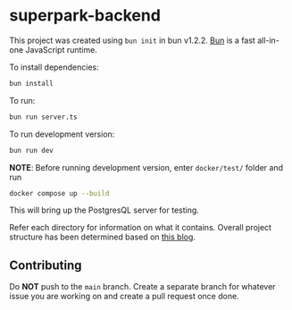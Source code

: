 # superpark-backend

This project was created using `bun init` in bun v1.2.2. [Bun](https://bun.sh) is a fast all-in-one JavaScript runtime.

To install dependencies:

```bash
bun install
```

To run:

```bash
bun run server.ts
```

To run development version:

```bash
bun run dev
```

**NOTE**: Before running development version, enter `docker/test/` folder and run 
```bash
docker compose up --build
```
This will bring up the PostgresQL server for testing.


Refer each directory for information on what it contains. Overall project structure
has been determined based on [this blog](https://medium.com/@bthncm/building-scalable-and-maintainable-apis-with-node-js-and-express-js-9621c89b).

## Contributing

Do **NOT** push to the `main` branch. Create a separate branch for whatever issue you are
working on and create a pull request once done.
